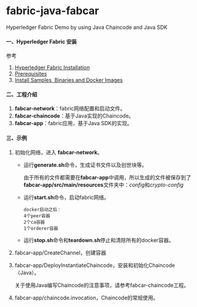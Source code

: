 # fabric-java-fabcar
Hyperledger Fabric Demo by using Java Chaincode and Java SDK

#### 一、Hyperledger Fabric 安装

参考 

1. [Hyperledger Fabric Installation](https://github.com/ecsoya/fabric-java-fabcar/blob/master/Hyperledger%20Fabric%20Installation.md)
2. [Prerequisites](https://hyperledger-fabric.readthedocs.io/en/latest/prereqs.html)
3. [Install Samples, Binaries and Docker Images](https://hyperledger-fabric.readthedocs.io/en/latest/install.html)

#### 二、工程介绍

1. **fabcar-network**：fabric网络配置和启动文件。
2. **fabcar-chaincode**：基于Java实现的Chaincode。
3. **fabcar-app**：fabric应用，基于Java SDK的实现。


#### 三、示例

1. 初始化网络，进入 **fabcar-network**。

   - 运行**generate.sh**命令，生成证书文件以及创世块等。
   
     由于所有的文件都需要在**fabcar-app**中调用，所以生成的文件被保存到了**fabcar-app/src/main/resources**文件夹中：*config*和*crypto-config*
   
   - 运行**start.sh**命令，启动fabric网络。
   
     ```
     docker启动之后：
     4个peer容器
     2个ca容器
     1个orderer容器
     ```
   
   - 运行**stop.sh**命令和**teardown.sh**停止和清除所有的docker容器。
   
     
   
2. fabcar-app/CreateChannel，创建容器

3. fabcar-app/DeployInstantiateChaincode，安装和初始化Chaincode（Java）。

   关于使用Java编写Chaincode的注意事项，请参考fabcar-chaincode工程。

4. fabcar-app/chaincode.invocation，Chaincode的常规使用。
